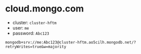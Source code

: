 # cloud.mongo.com

* cluster: `cluster-hftm`
* user: `me`
* password: `Abc123`

```
mongodb+srv://me:Abc123@cluster-hftm.ao5cilh.mongodb.net/?retryWrites=true&w=majority
```